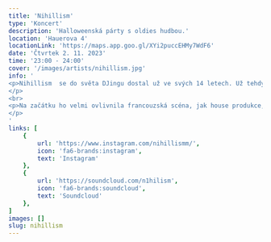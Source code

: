 ```yaml
---
title: 'Nihillism'
type: 'Koncert'
description: 'Halloweenská párty s oldies hudbou.'
location: 'Hauerova 4'
locationLink: 'https://maps.app.goo.gl/XYi2puccEHMy7WdF6'
date: 'Čtvrtek 2. 11. 2023'
time: '23:00 - 24:00'
cover: '/images/artists/nihillism.jpg'
info: '
<p>Nihillism  se do světa DJingu dostal už ve svých 14 letech. Už tehdy si poprvé stáhl Virtual DJ a začal se učit. Nyní mu je 22 let a snaží se předvádět, co umí.
</p>
<br>
<p>Na začátku ho velmi ovlivnila francouzská scéna, jak house produkce, tak i techno/electro. Poslední dobou se spíše věnuje hraní techno hudby, která je ovlivněna prvky funky, old school, hip-hopu, breakbeatu až po Y2Kcore.
</p>
'
links: [
    {
        url: 'https://www.instagram.com/nihillismm/',
        icon: 'fa6-brands:instagram',
        text: 'Instagram'
    },
    {
        url: 'https://soundcloud.com/n1hilism',
        icon: 'fa6-brands:soundcloud',
        text: 'Soundcloud'
    },
]
images: []
slug: nihillism
---
```


